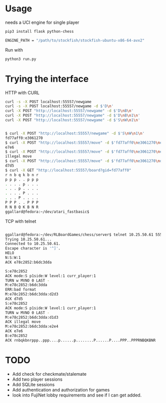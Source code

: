 #  Usage

needs a UCI engine for single player

```bash
pip3 install flask python-chess

ENGINE_PATH = "/path/to/stockfish/stockfish-ubuntu-x86-64-avx2"

```
Run with 
```bash
python3 run.py
```


# Trying the interface 

HTTP with CURL
```bash
curl -s -X POST localhost:55557/newgame
curl -s -X POST localhost:55557/newgame -d $'D\n' 
curl -X POST "http://localhost:55557/newgame" -d $'D\nB\n'
curl -X POST "http://localhost:55557/newgame" -d $'D\nB\n1\n'
curl -X POST "http://localhost:55557/newgame" -d $'S\nW\n1\n'


$ curl -X POST "http://localhost:55557/newgame" -d $'S\nW\n1\n'
fd77aff0:e3061270
$ curl -X POST "http://localhost:55557/move" -d $'fd77aff0\ne3061270\ne2e4\n'
e7e6
$ curl -X POST "http://localhost:55557/move" -d $'fd77aff0\ne3061270\ne1e4\n'
illegal move
$ curl -X POST "http://localhost:55557/move" -d $'fd77aff0\ne3061270\nd2d3\n'
d7d5
$ curl -X GET "http://localhost:55557/board?gid=fd77aff0"
r n b q k b n r
p p p . . p p p
. . . . p . . .
. . . p . . . .
. . . . P . . .
. . . P . . . .
P P P . . P P P
R N B Q K B N R
ggallard@fedora:~/dev/atari_fastbasic$


```
TCP with telnet

```bash

ggallard@fedora:~/dev/RLBoardGames/chess/server$ telnet 10.25.50.61 55558
Trying 10.25.50.61...
Connected to 10.25.50.61.
Escape character is '^]'.
HELO
N:S:W:1
ACK e78c2852:b6dc3dda

S:e78c2852
ACK mode:S p1side:W level:1 curr_player:1
TURN w MVNO 0 LAST -
M:e78c2852:b6dc3dda
ERR:bad format
M:e78c2852:b6dc3dda:d2d3
ACK d7d5
S:e78c2852
ACK mode:S p1side:W level:1 curr_player:1
TURN w MVNO 0 LAST -
M:e78c2852:b6dc3dda:d1d3
ACK illegal move
M:e78c2852:b6dc3dda:e2e4
ACK e7e6
B:e78c2852
ACK rnbqkbnrppp..ppp....p......p........P......P....PPP..PPPRNBQKBNR

```

# TODO
* Add check for checkmate/stalemate
* Add two player sessions
* Add SQLite sessions
* Add authentication and authorization for games
* look into FujiNet lobby requirements and see if I can get added.




